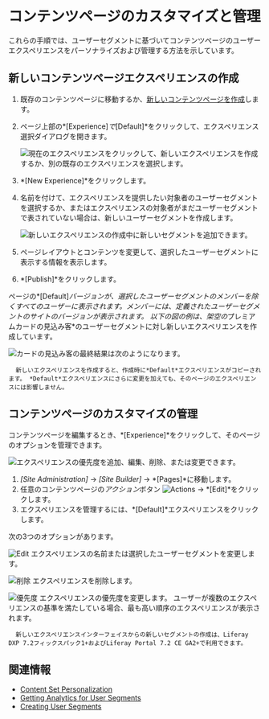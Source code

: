 # コンテンツページのカスタマイズと管理

これらの手順では、ユーザーセグメントに基づいてコンテンツページのユーザーエクスペリエンスをパーソナライズおよび管理する方法を示しています。

## 新しいコンテンツページエクスペリエンスの作成

1.  既存のコンテンツページに移動するか、[新しいコンテンツページを作成](../../creating-pages/building-content-pages.md)します。

2.  ページ上部の*[Experience]*で*[Default]*をクリックして、エクスペリエンス選択ダイアログを開きます。

    ![現在のエクスペリエンスをクリックして、新しいエクスペリエンスを作成するか、別の既存のエクスペリエンスを選択します。](./content-page-personalization/images/01.png)

3.  *[New Experience]*をクリックします。

4.  名前を付けて、エクスペリエンスを提供したい対象者のユーザーセグメントを選択するか、またはエクスペリエンスの対象者がまだユーザーセグメントで表されていない場合は、新しいユーザーセグメントを作成します。

    ![新しいエクスペリエンスの作成中に新しいセグメントを追加できます。](./content-page-personalization/images/02.png)

5.  ページレイアウトとコンテンツを変更して、選択したユーザーセグメントに表示する情報を表示します。

6.  *[Publish]*をクリックします。

ページの*[Default]*バージョンが、選択したユーザーセグメントのメンバーを除くすべてのユーザーに表示されます。メンバーには、定義されたユーザーセグメントのサイトのバージョンが表示されます。 以下の図の例は、架空の*プレミアムカードの見込み客*のユーザーセグメントに対し新しいエクスペリエンスを作成しています。

![カードの見込み客の最終結果は次のようになります。](./content-page-personalization/images/03.png)

``` note::
  新しいエクスペリエンスを作成すると、作成時に*Default*エクスペリエンスがコピーされます。 *Default*エクスペリエンスにさらに変更を加えても、そのページのエクスペリエンスには影響しません。
```

## コンテンツページのカスタマイズの管理

コンテンツページを編集するとき、*[Experience]*をクリックして、そのページのオプションを管理できます。

![エクスペリエンスの優先度を追加、編集、削除、または変更できます。](./content-page-personalization/images/04.png)

1.  *[Site Administration]* → *[Site Builder]* → *[Pages]*に移動します。
2.  任意のコンテンツページの*アクション*ボタン ![Actions](../../../images/icon-actions.png) → *[Edit]*をクリックします。
3.  エクスペリエンスを管理するには、*[Default]*エクスペリエンスをクリックします。

次の3つのオプションがあります。

![Edit](../../../images/icon-edit.png) エクスペリエンスの名前または選択したユーザーセグメントを変更します。

![削除](../../../images/icon-delete.png) エクスペリエンスを削除します。

![優先度](../../../images/icon-priority.png) エクスペリエンスの優先度を変更します。 ユーザーが複数のエクスペリエンスの基準を満たしている場合、最も高い順序のエクスペリエンスが表示されます。

``` note::
  新しいエクスペリエンスインターフェイスからの新しいセグメントの作成は、Liferay DXP 7.2フィックスパック1+およびLiferay Portal 7.2 CE GA2+で利用できます。
```

## 関連情報

  - [Content Set Personalization](./content-set-personalization.md)
  - [Getting Analytics for User Segments](../segmentation/getting-analytics-for-user-segments.md)
  - [Creating User Segments](../segmentation/creating-and-managing-user-segments.md)
